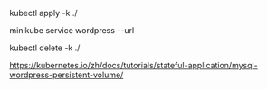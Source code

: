 
kubectl apply -k ./

minikube service wordpress --url

kubectl delete -k ./


https://kubernetes.io/zh/docs/tutorials/stateful-application/mysql-wordpress-persistent-volume/